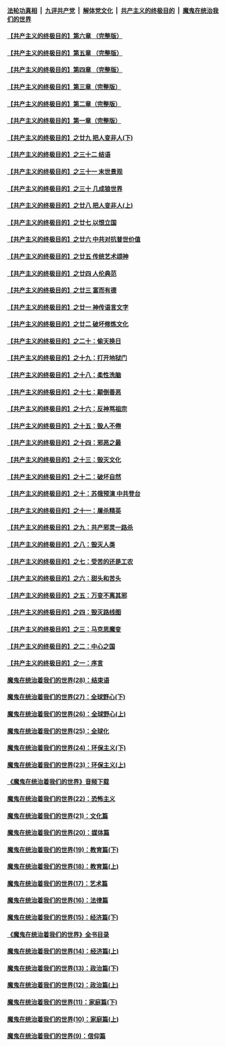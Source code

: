 ####  [法轮功真相](../../../../basic/blob/master/README.md?t=09030739) &nbsp;|&nbsp; [九评共产党](../../../../9ping.md/blob/master/README.md?t=09030739) &nbsp;|&nbsp; [解体党文化](../../../../jtdwh.md/blob/master/README.md?t=09030739)  &nbsp;|&nbsp; [共产主义的终极目的](../../../../gczydzjmd.md/blob/master/README.md?t=09030739) &nbsp;|&nbsp; [魔鬼在统治我们的世界](../../../../mgztzwmdsj.md/blob/master/README.md?t=09030739) 

#### [【共产主义的终极目的】第六章 （完整版）](../pages/nsc422/n11428913.md?t=09030739) 

#### [【共产主义的终极目的】第五章 （完整版）](../pages/nsc422/n11428912.md?t=09030739) 

#### [【共产主义的终极目的】第四章 （完整版）](../pages/nsc422/n11428907.md?t=09030739) 

#### [【共产主义的终极目的】第三章（完整版）](../pages/nsc422/n11428848.md?t=09030739) 

#### [【共产主义的终极目的】第二章（完整版）](../pages/nsc422/n11428831.md?t=09030739) 

#### [【共产主义的终极目的】第一章（完整版）](../pages/nsc422/n11417651.md?t=09030739) 

#### [【共产主义的终极目的】之廿九 把人变非人(下)](../pages/nsc422/n11344140.md?t=09030739) 

#### [【共产主义的终极目的】之三十二 结语](../pages/nsc422/n11360535.md?t=09030739) 

#### [【共产主义的终极目的】之三十一 末世景观](../pages/nsc422/n11351129.md?t=09030739) 

#### [【共产主义的终极目的】之三十 几成狼世界](../pages/nsc422/n11348280.md?t=09030739) 

#### [【共产主义的终极目的】之廿八 把人变非人(上)](../pages/nsc422/n11340492.md?t=09030739) 

#### [【共产主义的终极目的】之廿七 以恨立国](../pages/nsc422/n11336944.md?t=09030739) 

#### [【共产主义的终极目的】之廿六 中共对抗普世价值](../pages/nsc422/n11324785.md?t=09030739) 

#### [【共产主义的终极目的】之廿五 传统艺术颂神](../pages/nsc422/n11296396.md?t=09030739) 

#### [【共产主义的终极目的】之廿四 人伦典范](../pages/nsc422/n11296397.md?t=09030739) 

#### [【共产主义的终极目的】之廿三 富而有德](../pages/nsc422/n11283598.md?t=09030739) 

#### [【共产主义的终极目的】之廿一 神传语言文字](../pages/nsc422/n11263265.md?t=09030739) 

#### [【共产主义的终极目的】之廿二 破坏修炼文化](../pages/nsc422/n11245728.md?t=09030739) 

#### [【共产主义的终极目的】之二十：偷天换日](../pages/nsc422/n11238846.md?t=09030739) 

#### [【共产主义的终极目的】之十九：打开地狱门](../pages/nsc422/n11206376.md?t=09030739) 

#### [【共产主义的终极目的】之十八：柔性洗脑](../pages/nsc422/n11199994.md?t=09030739) 

#### [【共产主义的终极目的】之十七：颠倒善恶](../pages/nsc422/n11179782.md?t=09030739) 

#### [【共产主义的终极目的】之十六：反神骂祖宗](../pages/nsc422/n11166798.md?t=09030739) 

#### [【共产主义的终极目的】之十五：毁人不倦](../pages/nsc422/n11166792.md?t=09030739) 

#### [【共产主义的终极目的】之十四：邪恶之最](../pages/nsc422/n11150249.md?t=09030739) 

#### [【共产主义的终极目的】之十三：毁灭文化](../pages/nsc422/n11135227.md?t=09030739) 

#### [【共产主义的终极目的】之十二：破坏自然](../pages/nsc422/n11135214.md?t=09030739) 

#### [【共产主义的终极目的】之十：苏俄预演 中共登台](../pages/nsc422/n11118424.md?t=09030739) 

#### [【共产主义的终极目的】之十一：屠杀精英](../pages/nsc422/n11118442.md?t=09030739) 

#### [【共产主义的终极目的】之九：共产邪灵一路杀](../pages/nsc422/n11114139.md?t=09030739) 

#### [【共产主义的终极目的】之八：毁灭人类](../pages/nsc422/n11108503.md?t=09030739) 

#### [【共产主义的终极目的】之七：受苦的还是工农](../pages/nsc422/n11101809.md?t=09030739) 

#### [【共产主义的终极目的】之六：甜头和苦头](../pages/nsc422/n11096971.md?t=09030739) 

#### [【共产主义的终极目的】之五：万变不离其邪](../pages/nsc422/n11091285.md?t=09030739) 

#### [【共产主义的终极目的】之四：毁灭路线图](../pages/nsc422/n11086284.md?t=09030739) 

#### [【共产主义的终极目的】之三：马克思魔变](../pages/nsc422/n11061941.md?t=09030739) 

#### [【共产主义的终极目的】之二：中心之国](../pages/nsc422/n11047728.md?t=09030739) 

#### [【共产主义的终极目的】之一：序言](../pages/nsc422/n11086077.md?t=09030739) 

#### [魔鬼在统治着我们的世界(28)：结束语](../pages/nsc422/n10936246.md?t=09030739) 

#### [魔鬼在统治着我们的世界(27)：全球野心(下)](../pages/nsc422/n10928319.md?t=09030739) 

#### [魔鬼在统治着我们的世界(26)：全球野心(上)](../pages/nsc422/n10900318.md?t=09030739) 

#### [魔鬼在统治着我们的世界(25)：全球化](../pages/nsc422/n10788205.md?t=09030739) 

#### [魔鬼在统治着我们的世界(24)：环保主义(下)](../pages/nsc422/n10695307.md?t=09030739) 

#### [魔鬼在统治着我们的世界(23)：环保主义(上)](../pages/nsc422/n10688613.md?t=09030739) 

#### [《魔鬼在统治着我们的世界》音频下载](../pages/nsc422/n10635553.md?t=09030739) 

#### [魔鬼在统治着我们的世界(22)：恐怖主义](../pages/nsc422/n10614727.md?t=09030739) 

#### [魔鬼在统治着我们的世界(21)：文化篇](../pages/nsc422/n10597706.md?t=09030739) 

#### [魔鬼在统治着我们的世界(20)：媒体篇](../pages/nsc422/n10586579.md?t=09030739) 

#### [魔鬼在统治着我们的世界(19)：教育篇(下)](../pages/nsc422/n10564808.md?t=09030739) 

#### [魔鬼在统治着我们的世界(18)：教育篇(上)](../pages/nsc422/n10526970.md?t=09030739) 

#### [魔鬼在统治着我们的世界(17)：艺术篇](../pages/nsc422/n10499093.md?t=09030739) 

#### [魔鬼在统治着我们的世界(16)：法律篇](../pages/nsc422/n10485969.md?t=09030739) 

#### [魔鬼在统治着我们的世界(15)：经济篇(下)](../pages/nsc422/n10469975.md?t=09030739) 

#### [《魔鬼在统治着我们的世界》全书目录](../pages/nsc422/n10464261.md?t=09030739) 

#### [魔鬼在统治着我们的世界(14)：经济篇(上)](../pages/nsc422/n10457370.md?t=09030739) 

#### [魔鬼在统治着我们的世界(13)：政治篇(下)](../pages/nsc422/n10448270.md?t=09030739) 

#### [魔鬼在统治着我们的世界(12)：政治篇(上)](../pages/nsc422/n10444576.md?t=09030739) 

#### [魔鬼在统治着我们的世界(11)：家庭篇(下)](../pages/nsc422/n10440961.md?t=09030739) 

#### [魔鬼在统治着我们的世界(10)：家庭篇(上)](../pages/nsc422/n10435448.md?t=09030739) 

#### [魔鬼在统治着我们的世界(9)：信仰篇](../pages/nsc422/n10432159.md?t=09030739) 

